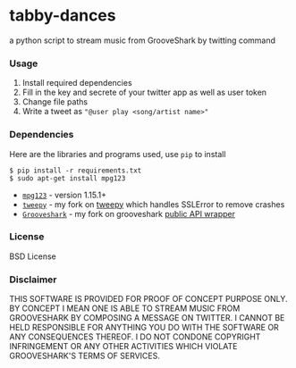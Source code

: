 tabby-dances
============

a python script to stream music from GrooveShark by twitting command

### Usage
1. Install required dependencies
2. Fill in the key and secrete of your twitter app as well as user token
3. Change file paths
3. Write a tweet as `"@user play <song/artist name>"`

### Dependencies
Here are the libraries and programs used, use `pip` to install 

    $ pip install -r requirements.txt
    $ sudo apt-get install mpg123

- [`mpg123`](http://www.mpg123.de/) - version 1.15.1+
- [`tweepy`](https://github.com/hezhao/tweepy) - my fork on [tweepy](https://github.com/tweepy/tweepy) which handles SSLError to remove crashes
- [`Grooveshark`](https://github.com/hezhao/Grooveshark) - my fork on grooveshark [public API wrapper](https://github.com/kaitlin/Grooveshark)


### License
BSD License


### Disclaimer
THIS SOFTWARE IS PROVIDED FOR PROOF OF CONCEPT PURPOSE ONLY. BY CONCEPT I MEAN ONE IS ABLE TO STREAM MUSIC FROM 
GROOVESHARK BY COMPOSING A MESSAGE ON TWITTER. I CANNOT BE HELD RESPONSIBLE FOR ANYTHING YOU DO WITH THE SOFTWARE
OR ANY CONSEQUENCES THEREOF. I DO NOT CONDONE COPYRIGHT INFRINGEMENT OR ANY OTHER ACTIVITIES WHICH VIOLATE
GROOVESHARK'S TERMS OF SERVICES.

